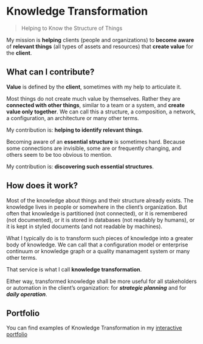 # Knowledge Transformation

> Helping to Know the Structure of Things

My mission is **helping** clients (people and organizations) to **become aware** of **relevant things** (all types of assets and resources) that **create value** for the **client**.

## What can I contribute?

**Value** is defined by the **client**, sometimes with my help to articulate it.

Most things do not create much value by themselves. Rather they are **connected with other things**, similar to a team or a system, and **create value only together**. We can call this a structure, a composition, a network, a configuration, an architecture or many other terms.

My contribution is: **helping to identify relevant things**.

Becoming aware of an **essential structure** is sometimes hard. Because some connections are invisible, some are or frequently changing, and others seem to be too obvious to mention.

My contribution is: **discovering such essential structures**.

## How does it work?

Most of the knowledge about things and their structure already exists. The knowledge lives in people or somewhere in the client’s organization. But often that knowledge is partitioned (not connected), or it is remembered (not documented), or it is stored in databases (not readably by humans), or it is kept in styled documents (and not readable by machines).

What I typically do is to transform such pieces of knowledge into a greater body of knowledge. We can call that a configuration model or enterprise continuum or knowledge graph or a quality manamagent system or many other terms.

That service is what I call **knowledge transformation**.

Either way, transformed knowledge shall be more useful for all stakeholders or automation in the client’s organization: for ***strategic planning*** and for ***daily operation***.

## Portfolio

You can find examples of Knowledge Transformation in my [interactive portfolio](https://observablehq.com/collection/@bogo/portfolio)

